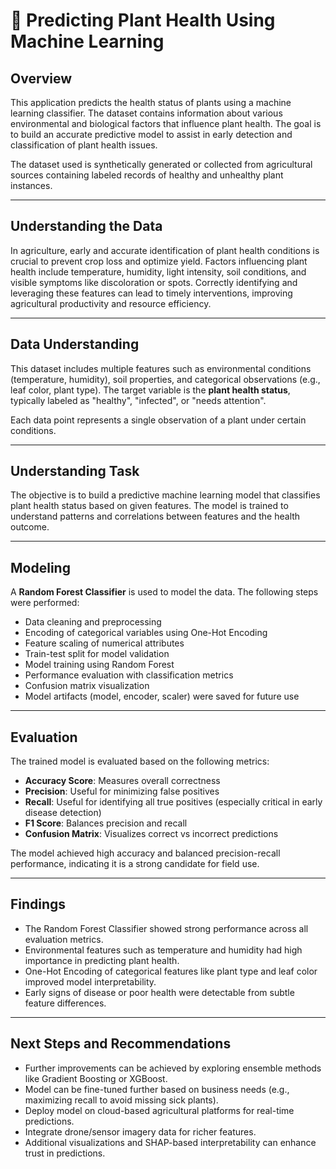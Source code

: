 # 🌿 Predicting Plant Health Using Machine Learning

## Overview  
This application predicts the health status of plants using a machine learning classifier. The dataset contains information about various environmental and biological factors that influence plant health. The goal is to build an accurate predictive model to assist in early detection and classification of plant health issues.

The dataset used is synthetically generated or collected from agricultural sources containing labeled records of healthy and unhealthy plant instances.

---

## Understanding the Data  
In agriculture, early and accurate identification of plant health conditions is crucial to prevent crop loss and optimize yield. Factors influencing plant health include temperature, humidity, light intensity, soil conditions, and visible symptoms like discoloration or spots. Correctly identifying and leveraging these features can lead to timely interventions, improving agricultural productivity and resource efficiency.

---

## Data Understanding  
This dataset includes multiple features such as environmental conditions (temperature, humidity), soil properties, and categorical observations (e.g., leaf color, plant type). The target variable is the **plant health status**, typically labeled as "healthy", "infected", or "needs attention". 

Each data point represents a single observation of a plant under certain conditions.

---

## Understanding Task  
The objective is to build a predictive machine learning model that classifies plant health status based on given features. The model is trained to understand patterns and correlations between features and the health outcome.

---

## Modeling  
A **Random Forest Classifier** is used to model the data. The following steps were performed:

- Data cleaning and preprocessing  
- Encoding of categorical variables using One-Hot Encoding  
- Feature scaling of numerical attributes  
- Train-test split for model validation  
- Model training using Random Forest  
- Performance evaluation with classification metrics  
- Confusion matrix visualization  
- Model artifacts (model, encoder, scaler) were saved for future use

---

## Evaluation  
The trained model is evaluated based on the following metrics:

- **Accuracy Score**: Measures overall correctness  
- **Precision**: Useful for minimizing false positives  
- **Recall**: Useful for identifying all true positives (especially critical in early disease detection)  
- **F1 Score**: Balances precision and recall  
- **Confusion Matrix**: Visualizes correct vs incorrect predictions  

The model achieved high accuracy and balanced precision-recall performance, indicating it is a strong candidate for field use.

---

## Findings  

- The Random Forest Classifier showed strong performance across all evaluation metrics.  
- Environmental features such as temperature and humidity had high importance in predicting plant health.  
- One-Hot Encoding of categorical features like plant type and leaf color improved model interpretability.  
- Early signs of disease or poor health were detectable from subtle feature differences.

---

## Next Steps and Recommendations  

- Further improvements can be achieved by exploring ensemble methods like Gradient Boosting or XGBoost.  
- Model can be fine-tuned further based on business needs (e.g., maximizing recall to avoid missing sick plants).  
- Deploy model on cloud-based agricultural platforms for real-time predictions.  
- Integrate drone/sensor imagery data for richer features.  
- Additional visualizations and SHAP-based interpretability can enhance trust in predictions.  
